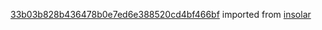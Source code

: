 [33b03b828b436478b0e7ed6e388520cd4bf466bf](https://github.com/insolar/insolar/commit/33b03b828b436478b0e7ed6e388520cd4bf466bf) imported from [insolar](https://github.com/insolar/insolar)
